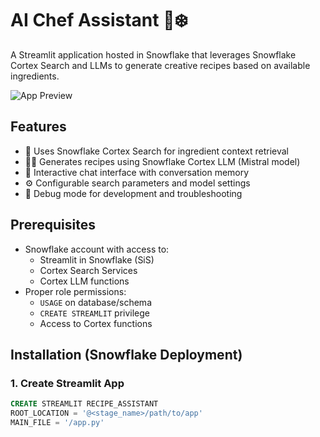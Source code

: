 # AI Chef Assistant 🍴❄️

A Streamlit application hosted in Snowflake that leverages Snowflake Cortex Search and LLMs to generate creative recipes based on available ingredients.

![App Preview](https://via.placeholder.com/800x400.png?text=AI+Chef+Assistant+Preview)

## Features
- 🧠 Uses Snowflake Cortex Search for ingredient context retrieval
- 👩🍳 Generates recipes using Snowflake Cortex LLM (Mistral model)
- 💬 Interactive chat interface with conversation memory
- ⚙️ Configurable search parameters and model settings
- 🐞 Debug mode for development and troubleshooting

## Prerequisites
- Snowflake account with access to:
  - Streamlit in Snowflake (SiS)
  - Cortex Search Services
  - Cortex LLM functions
- Proper role permissions:
  - `USAGE` on database/schema
  - `CREATE STREAMLIT` privilege
  - Access to Cortex functions

## Installation (Snowflake Deployment)

### 1. Create Streamlit App
```sql
CREATE STREAMLIT RECIPE_ASSISTANT
ROOT_LOCATION = '@<stage_name>/path/to/app'
MAIN_FILE = '/app.py'

